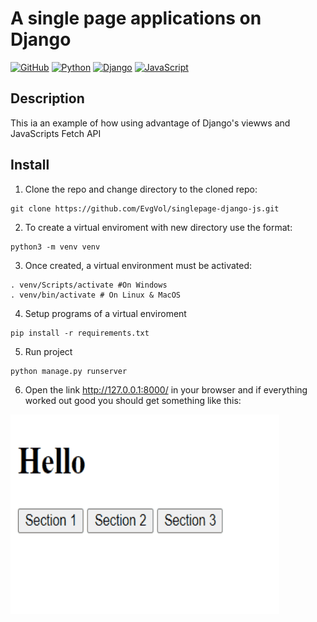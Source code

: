 # A single page applications on Django

[![GitHub](https://img.shields.io/badge/-GitHub-464646??style=flat-square&logo=GitHub)](https://github.com/EvgVol)
[![Python](https://img.shields.io/badge/-Python-464646??style=flat-square&logo=Python)](https://www.python.org/)
[![Django](https://img.shields.io/badge/-Django-464646??style=flat-square&logo=Django)](https://www.djangoproject.com/)
[![JavaScript](https://img.shields.io/badge/-JavaScript-464646??style=flat-square&logo=JavaScript)](https://www.djangoproject.com/)

## Description

This ia an example of how using advantage of Django's viewws and JavaScripts Fetch API

## Install
1. Clone the repo and change directory to the cloned repo:
```
git clone https://github.com/EvgVol/singlepage-django-js.git
```

2. To create a virtual enviroment with new directory use the format:
```
python3 -m venv venv
```
3. Once created, a virtual environment must be activated:
```
. venv/Scripts/activate #On Windows
. venv/bin/activate # On Linux & MacOS
```
4. Setup programs of a virtual enviroment
```
pip install -r requirements.txt
```
5. Run project
```
python manage.py runserver
```
6. Open the link http://127.0.0.1:8000/ in your browser and if everything worked out good you should get something like this:

[![example](https://raw.githubusercontent.com/EvgVol/singlepage-django-js/main/example.gif)]()

 
